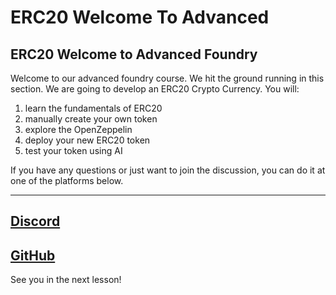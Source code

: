 # ERC20 Welcome To Advanced

## ERC20 Welcome to Advanced Foundry

Welcome to our advanced foundry course. We hit the ground running in this section. We are going to develop an ERC20 Crypto Currency. You will:

1. learn the fundamentals of ERC20
2. manually create your own token
3. explore the OpenZeppelin
4. deploy your new ERC20 token
5. test your token using AI

If you have any questions or just want to join the discussion, you can do it at one of the platforms below.

---

## [Discord](https://discord.gg/cyfrin)

## [GitHub](https://github.com/Cyfrin/path-solidity-developer-2023/discussions)

See you in the next lesson!
